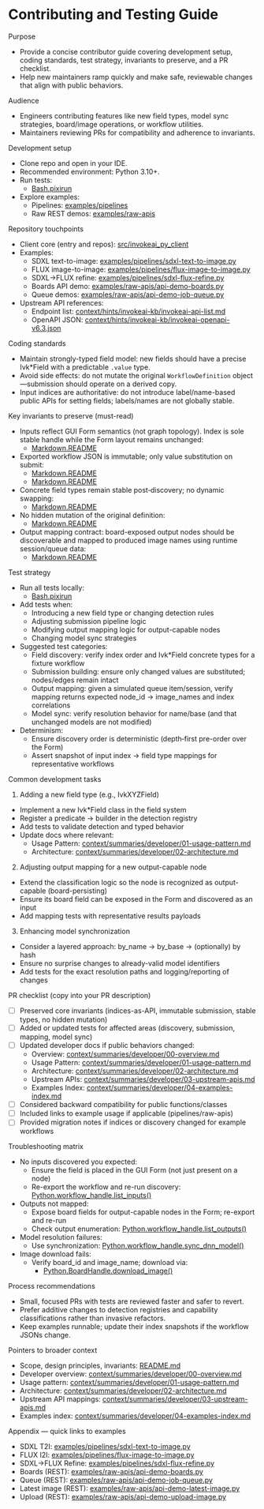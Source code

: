 # Contributing and Testing Guide

Purpose
- Provide a concise contributor guide covering development setup, coding standards, test strategy, invariants to preserve, and a PR checklist.
- Help new maintainers ramp quickly and make safe, reviewable changes that align with public behaviors.

Audience
- Engineers contributing features like new field types, model sync strategies, board/image operations, or workflow utilities.
- Maintainers reviewing PRs for compatibility and adherence to invariants.

Development setup
- Clone repo and open in your IDE.
- Recommended environment: Python 3.10+.
- Run tests:
  - [Bash.pixirun](README.md:321)
- Explore examples:
  - Pipelines: [examples/pipelines](examples/pipelines)
  - Raw REST demos: [examples/raw-apis](examples/raw-apis)

Repository touchpoints
- Client core (entry and repos): [src/invokeai_py_client](src/invokeai_py_client)
- Examples:
  - SDXL text-to-image: [examples/pipelines/sdxl-text-to-image.py](examples/pipelines/sdxl-text-to-image.py)
  - FLUX image-to-image: [examples/pipelines/flux-image-to-image.py](examples/pipelines/flux-image-to-image.py)
  - SDXL→FLUX refine: [examples/pipelines/sdxl-flux-refine.py](examples/pipelines/sdxl-flux-refine.py)
  - Boards API demo: [examples/raw-apis/api-demo-boards.py](examples/raw-apis/api-demo-boards.py)
  - Queue demos: [examples/raw-apis/api-demo-job-queue.py](examples/raw-apis/api-demo-job-queue.py)
- Upstream API references:
  - Endpoint list: [context/hints/invokeai-kb/invokeai-api-list.md](context/hints/invokeai-kb/invokeai-api-list.md)
  - OpenAPI JSON: [context/hints/invokeai-kb/invokeai-openapi-v6.3.json](context/hints/invokeai-kb/invokeai-openapi-v6.3.json)

Coding standards
- Maintain strongly-typed field model: new fields should have a precise Ivk*Field with a predictable `.value` type.
- Avoid side effects: do not mutate the original `WorkflowDefinition` object—submission should operate on a derived copy.
- Input indices are authoritative: do not introduce label/name-based public APIs for setting fields; labels/names are not globally stable.

Key invariants to preserve (must-read)
- Inputs reflect GUI Form semantics (not graph topology). Index is sole stable handle while the Form layout remains unchanged:
  - [Markdown.README](README.md:63)
- Exported workflow JSON is immutable; only value substitution on submit:
  - [Markdown.README](README.md:38)
  - [Markdown.README](README.md:292)
- Concrete field types remain stable post‑discovery; no dynamic swapping:
  - [Markdown.README](README.md:299)
- No hidden mutation of the original definition:
  - [Markdown.README](README.md:41)
- Output mapping contract: board-exposed output nodes should be discoverable and mapped to produced image names using runtime session/queue data:
  - [Markdown.README](README.md:153)

Test strategy
- Run all tests locally:
  - [Bash.pixirun](README.md:321)
- Add tests when:
  - Introducing a new field type or changing detection rules
  - Adjusting submission pipeline logic
  - Modifying output mapping logic for output-capable nodes
  - Changing model sync strategies
- Suggested test categories:
  - Field discovery: verify index order and Ivk*Field concrete types for a fixture workflow
  - Submission building: ensure only changed values are substituted; nodes/edges remain intact
  - Output mapping: given a simulated queue item/session, verify mapping returns expected node_id → image_names and index correlations
  - Model sync: verify resolution behavior for name/base (and that unchanged models are not modified)
- Determinism:
  - Ensure discovery order is deterministic (depth‑first pre-order over the Form)
  - Assert snapshot of input index → field type mappings for representative workflows

Common development tasks

1) Adding a new field type (e.g., IvkXYZField)
- Implement a new Ivk*Field class in the field system
- Register a predicate → builder in the detection registry
- Add tests to validate detection and typed behavior
- Update docs where relevant:
  - Usage Pattern: [context/summaries/developer/01-usage-pattern.md](context/summaries/developer/01-usage-pattern.md)
  - Architecture: [context/summaries/developer/02-architecture.md](context/summaries/developer/02-architecture.md)

2) Adjusting output mapping for a new output-capable node
- Extend the classification logic so the node is recognized as output-capable (board-persisting)
- Ensure its board field can be exposed in the Form and discovered as an input
- Add mapping tests with representative results payloads

3) Enhancing model synchronization
- Consider a layered approach: by_name → by_base → (optionally) by hash
- Ensure no surprise changes to already-valid model identifiers
- Add tests for the exact resolution paths and logging/reporting of changes

PR checklist (copy into your PR description)
- [ ] Preserved core invariants (indices-as-API, immutable submission, stable types, no hidden mutation)
- [ ] Added or updated tests for affected areas (discovery, submission, mapping, model sync)
- [ ] Updated developer docs if public behaviors changed:
  - Overview: [context/summaries/developer/00-overview.md](context/summaries/developer/00-overview.md)
  - Usage Pattern: [context/summaries/developer/01-usage-pattern.md](context/summaries/developer/01-usage-pattern.md)
  - Architecture: [context/summaries/developer/02-architecture.md](context/summaries/developer/02-architecture.md)
  - Upstream APIs: [context/summaries/developer/03-upstream-apis.md](context/summaries/developer/03-upstream-apis.md)
  - Examples Index: [context/summaries/developer/04-examples-index.md](context/summaries/developer/04-examples-index.md)
- [ ] Considered backward compatibility for public functions/classes
- [ ] Included links to example usage if applicable (pipelines/raw-apis)
- [ ] Provided migration notes if indices or discovery changed for example workflows

Troubleshooting matrix
- No inputs discovered you expected:
  - Ensure the field is placed in the GUI Form (not just present on a node)
  - Re-export the workflow and re-run discovery: [Python.workflow_handle.list_inputs()](examples/pipelines/sdxl-text-to-image.py:143)
- Outputs not mapped:
  - Expose board fields for output-capable nodes in the Form; re-export and re-run
  - Check output enumeration: [Python.workflow_handle.list_outputs()](examples/pipelines/flux-image-to-image.py:285)
- Model resolution failures:
  - Use synchronization: [Python.workflow_handle.sync_dnn_model()](examples/pipelines/sdxl-text-to-image.py:136)
- Image download fails:
  - Verify board_id and image_name; download via:
    - [Python.BoardHandle.download_image()](examples/pipelines/sdxl-text-to-image.py:349)

Process recommendations
- Small, focused PRs with tests are reviewed faster and safer to revert.
- Prefer additive changes to detection registries and capability classifications rather than invasive refactors.
- Keep examples runnable; update their index snapshots if the workflow JSONs change.

Pointers to broader context
- Scope, design principles, invariants: [README.md](README.md)
- Developer overview: [context/summaries/developer/00-overview.md](context/summaries/developer/00-overview.md)
- Usage pattern: [context/summaries/developer/01-usage-pattern.md](context/summaries/developer/01-usage-pattern.md)
- Architecture: [context/summaries/developer/02-architecture.md](context/summaries/developer/02-architecture.md)
- Upstream API mappings: [context/summaries/developer/03-upstream-apis.md](context/summaries/developer/03-upstream-apis.md)
- Examples index: [context/summaries/developer/04-examples-index.md](context/summaries/developer/04-examples-index.md)

Appendix — quick links to examples
- SDXL T2I: [examples/pipelines/sdxl-text-to-image.py](examples/pipelines/sdxl-text-to-image.py)
- FLUX I2I: [examples/pipelines/flux-image-to-image.py](examples/pipelines/flux-image-to-image.py)
- SDXL→FLUX Refine: [examples/pipelines/sdxl-flux-refine.py](examples/pipelines/sdxl-flux-refine.py)
- Boards (REST): [examples/raw-apis/api-demo-boards.py](examples/raw-apis/api-demo-boards.py)
- Queue (REST): [examples/raw-apis/api-demo-job-queue.py](examples/raw-apis/api-demo-job-queue.py)
- Latest image (REST): [examples/raw-apis/api-demo-latest-image.py](examples/raw-apis/api-demo-latest-image.py)
- Upload (REST): [examples/raw-apis/api-demo-upload-image.py](examples/raw-apis/api-demo-upload-image.py)

